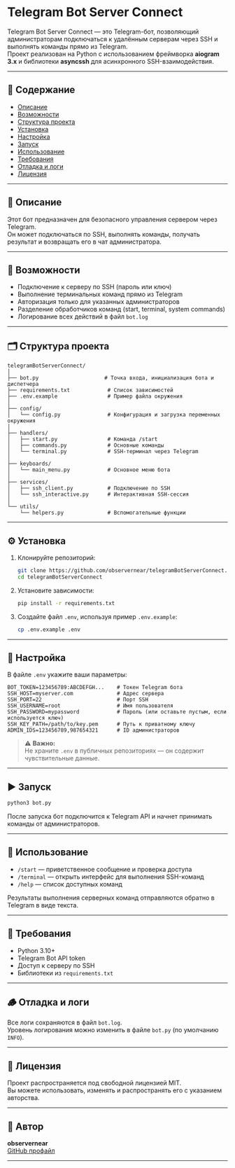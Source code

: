 # Telegram Bot Server Connect

Telegram Bot Server Connect — это Telegram-бот, позволяющий администраторам подключаться к удалённым серверам через SSH и выполнять команды прямо из Telegram.  
Проект реализован на Python с использованием фреймворка **aiogram 3.x** и библиотеки **asyncssh** для асинхронного SSH-взаимодействия.

---

## 📖 Содержание

- [Описание](#описание)
- [Возможности](#возможности)
- [Структура проекта](#структура-проекта)
- [Установка](#установка)
- [Настройка](#настройка)
- [Запуск](#запуск)
- [Использование](#использование)
- [Требования](#требования)
- [Отладка и логи](#отладка-и-логи)
- [Лицензия](#лицензия)

---

## 🧩 Описание

Этот бот предназначен для безопасного управления сервером через Telegram.  
Он может подключаться по SSH, выполнять команды, получать результат и возвращать его в чат администратора.

---

## 🚀 Возможности

- Подключение к серверу по SSH (пароль или ключ)
- Выполнение терминальных команд прямо из Telegram
- Авторизация только для указанных администраторов
- Разделение обработчиков команд (start, terminal, system commands)
- Логирование всех действий в файл `bot.log`

---

## 🗂 Структура проекта

```
telegramBotServerConnect/
│
├── bot.py                     # Точка входа, инициализация бота и диспетчера
├── requirements.txt            # Список зависимостей
├── .env.example                # Пример файла окружения
│
├── config/
│   └── config.py               # Конфигурация и загрузка переменных окружения
│
├── handlers/
│   ├── start.py                # Команда /start
│   ├── commands.py             # Основные команды
│   └── terminal.py             # SSH-терминал через Telegram
│
├── keyboards/
│   └── main_menu.py            # Основное меню бота
│
├── services/
│   ├── ssh_client.py           # Подключение по SSH
│   └── ssh_interactive.py      # Интерактивная SSH-сессия
│
└── utils/
    └── helpers.py              # Вспомогательные функции
```

---

## ⚙️ Установка

1. Клонируйте репозиторий:
   ```bash
   git clone https://github.com/observernear/telegramBotServerConnect.git
   cd telegramBotServerConnect
   ```

2. Установите зависимости:
   ```bash
   pip install -r requirements.txt
   ```

3. Создайте файл `.env`, используя пример `.env.example`:
   ```bash
   cp .env.example .env
   ```

---

## 🔧 Настройка

В файле `.env` укажите ваши параметры:

```env
BOT_TOKEN=123456789:ABCDEFGH...    # Токен Telegram бота
SSH_HOST=myserver.com              # Адрес сервера
SSH_PORT=22                        # Порт SSH
SSH_USERNAME=root                  # Имя пользователя
SSH_PASSWORD=mypassword            # Пароль (или оставьте пустым, если используется ключ)
SSH_KEY_PATH=/path/to/key.pem      # Путь к приватному ключу
ADMIN_IDS=123456789,987654321      # ID администраторов
```

> ⚠️ **Важно:**  
> Не храните `.env` в публичных репозиториях — он содержит чувствительные данные.

---

## ▶️ Запуск

```bash
python3 bot.py
```

После запуска бот подключится к Telegram API и начнет принимать команды от администраторов.

---

## 💬 Использование

- `/start` — приветственное сообщение и проверка доступа  
- `/terminal` — открыть интерфейс для выполнения SSH-команд  
- `/help` — список доступных команд  

Результаты выполнения серверных команд отправляются обратно в Telegram в виде текста.

---

## 🧰 Требования

- Python 3.10+
- Telegram Bot API token
- Доступ к серверу по SSH
- Библиотеки из `requirements.txt`

---

## 🪵 Отладка и логи

Все логи сохраняются в файл `bot.log`.  
Уровень логирования можно изменить в файле `bot.py` (по умолчанию `INFO`).

---

## 📄 Лицензия

Проект распространяется под свободной лицензией MIT.  
Вы можете использовать, изменять и распространять его с указанием авторства.

---

## 👤 Автор

**observernear**  
[GitHub профайл](https://github.com/observernear)

---